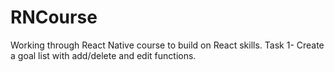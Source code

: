 # RNCourse

Working through React Native course to build on React skills.
Task 1- Create a goal list with add/delete and edit functions.
